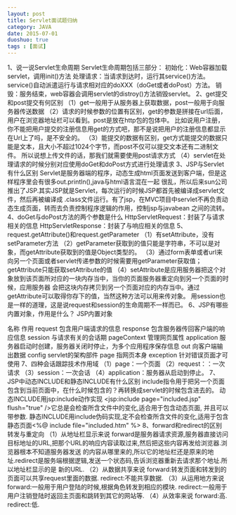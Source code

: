 ```yaml
---
layout: post
title: Servlet面试题归纳
category: JAVA
date: 2015-07-01
duoshuo: true
tags : [面试]
---
```


1、说一说Servlet生命周期
Servlet生命周期包括三部分：
初始化：Web容器加载servlet，调用init()方法
处理请求：当请求到达时，运行其service()方法。service()自动派遣运行与请求相对应的doXXX（doGet或者doPost）方法。
销毁：服务结束，web容器会调用servlet的distroy()方法销毁servlet。
2、get提交和post提交有何区别
（1）get一般用于从服务器上获取数据，post一般用于向服务器传送数据
（2）请求的时候参数的位置有区别，get的参数是拼接在url后面，用户在浏览器地址栏可以看到。post是放在http包的包体中。
比如说用户注册，你不能把用户提交的注册信息用get的方式吧，那不是说把用户的注册信息都显示在Url上了吗，是不安全的。
（3）能提交的数据有区别，get方式能提交的数据只能是文本，且大小不超过1024个字节，而post不仅可以提交文本还有二进制文件。
所以说想上传文件的话，那我们就需要使用post请求方式
（4）servlet在处理请求的时候分别对应使用doGet和doPost方式进行处理请求
3、JSP与Servlet有什么区别
Servlet是服务器端的程序，动态生成html页面发送到客户端，但是这样程序里会有很多out.println(),java与html语言混在一起
很乱，所以后来sun公司推出了JSP.其实JSP就是Servlet，每次运行的时候JSP都首先被编译成servlet文件，然后再被编译成
.class文件运行。有了jsp，在MVC项目中servlet不再负责动态生成页面，转而去负责控制程序逻辑的作用，控制jsp与javabean
之间的流转。
4、doGet与doPost方法的两个参数是什么
HttpServletRequest：封装了与请求相关的信息
HttpServletResponse：封装了与响应相关的信息
5、request.getAttribute()和request.getParameter
（1）有setAttribute，没有setParameter方法
（2）getParameter获取到的值只能是字符串，不可以是对象，而getAttribute获取到的值是Object类型的。
（3）通过form表单或者url来向另一个页面或者servlet传递参数的时候需要用getParameter获取值；getAttribute只能获取setAttribute的值
（4）setAttribute是应用服务器把这个对象放到该页面所对应的一块内存当中，当你的页面服务器重定向到另一个页面的时候，应用服务器
会把这块内存拷贝到另一个页面对应的内存当中。通过getAttribute可以取得你存下的值，当然这种方法可以用来传对象。
用session也是一样的道理，这是说request和session的生命周期不一样而已。
6、JSP有哪些内置对象，作用是什么？
JSP内置对象

名称  作用
request 包含用户端请求的信息
response    包含服务器传回客户端的响应信息
session 与请求有关的会话期
pageContext 管理网页属性
application 服务器启动时创建，服务器关闭时停止，为多个应用程序保存信息
out 向客户端输出数据
config  servlet的架构部件
page    指网页本身
exception   针对错误页面才可使用
7、四种会话跟踪技术作用域
（1）page：一个页面
（2）request：：一次请求
（3）session：一次会话
（4）application：服务器从启动到停止。
7、JSP中动态INCLUDE和静态INCLUDE有什么区别
include指令用于把另一个页面包含到当前页面中，在什么时候包含的？再转换成servlet的时候包含进去的。
动态INCLUDE用jsp:include动作实现 <jsp:include page="included.jsp" flush="true" />它总是会检查所含文件中的变化,适合用于包含动态页面,
并且可以带参数.
静态INCLUDE用include伪码实现,定不会检查所含文件的变化,适用于包含静态页面<%@ include file="included.htm" %>
8、forward和redirect的区别
转发与重定向
（1）从地址栏显示来说 
forward是服务器请求资源,服务器直接访问目标地址的URL,把那个URL的响应内容读取过来,然后把这些内容再发给浏览器.浏览器根本不知道服务器发送
的内容从哪里来的,所以它的地址栏还是原来的地址.redirect是服务端根据逻辑,发送一个状态码,告诉浏览器重新去请求那个地址.所以地址栏显示的是
新的URL.
（2）从数据共享来说 
forward:转发页面和转发到的页面可以共享request里面的数据.
redirect:不能共享数据.
（3）从运用地方来说 
forward:一般用于用户登陆的时候,根据角色转发到相应的模块.
redirect:一般用于用户注销登陆时返回主页面和跳转到其它的网站等.
（4）从效率来说 
forward:高.
redirect:低.